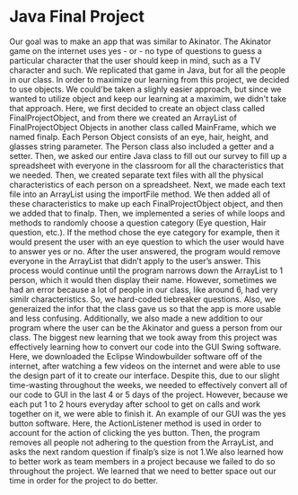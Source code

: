 # Java Final Project
Our goal was to make an app that was similar to Akinator. The Akinator game on the internet uses yes - or - no type of questions to guess a particular character that the user should keep in mind, such as a TV character and such. We replicated that game in Java, but for all the people in our class. In order to maximize our learning from this project, we decided to use objects. We could'be taken a slighly easier approach, but since we wanted to utilize object and keep our learning at a maximim, we didn't take that approach. Here, we first decided to create an object class called FinalProjectObject, and from there we created an ArrayList of FinalProjectObject Objects in another class called MainFrame, which we named finalp. Each Person Object consists of an eye, hair, height, and glasses string parameter. The Person class also included a getter and a setter. Then, we asked our entire Java class to fill out our survey to fill up a spreadsheet with everyone in the classroom for all the characteristics that we needed. Then, we created separate text files with all the physical characteristics of each person on a spreadsheet. Next, we made each text file into an ArrayList using the importFile method. We then added all of these characteristics to make up each FinalProjectObject object, and then we added that to finalp. Then, we implemented a series of while loops and methods to randomly choose a question category (Eye question, Hair question, etc.). If the method chose the eye category for example, then it would present the user with an eye question to which the user would have to answer yes or no. After the user answered, the program would remove everyone in the ArrayList that didn’t apply to the user’s answer. This process would continue until the program narrows down the ArrayList to 1 person, which it would then display their name. However, sometimes we had an error because a lot of people in our class, like around 6, had very similr characteristics. So, we hard-coded tiebreaker questions. Also, we generaized the infor that the class gave us so that the app is more usable and less confusing. Additionally, we also made a new addition to our program where the user can be the Akinator and guess a person from our class.
The biggest new learning that we took away from this project was effectively learning how to convert our code into the GUI Swing software. Here, we downloaded the Eclipse Windowbuilder software off of the internet, after watching a few videos on the internet and were able to use the design part of it to create our interface. Despite this, due to our slight time-wasting throughout the weeks, we needed to effectively convert all of our code to GUI in the last 4 or 5 days of the project. However, because we each put 1 to 2 hours everyday after school to get on calls and work together on it, we were able to finish it. An example of our GUI was the yes button software. Here, the ActionListener method is used in order to account for the action of clicking the yes button. Then, the program removes all people not adhering to the question from the ArrayList, and asks the next random question if finalp’s size is not 1.We also learned how to better work as team members in a project because we failed to do so throughout the project. We learned that we need to better space out our time in order for the project to do better.
